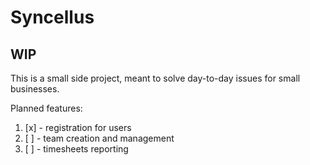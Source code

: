# Syncellus

## WIP

This is a small side project, meant to solve day-to-day issues for small businesses.

Planned features:

1. [x]  - registration for users
2. [ ]  - team creation and management
3. [ ]  - timesheets reporting
